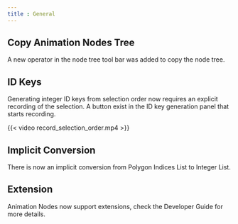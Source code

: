 ```yaml
---
title : General
---
```


## Copy Animation Nodes Tree

A new operator in the node tree tool bar was added to copy the node tree.

## ID Keys

Generating integer ID keys from selection order now requires an explicit
recording of the selection. A button exist in the ID key generation panel that
starts recording.

{{< video record_selection_order.mp4 >}}

## Implicit Conversion

There is now an implicit conversion from Polygon Indices List to Integer List.

## Extension

Animation Nodes now support extensions, check the Developer Guide for more
details.
